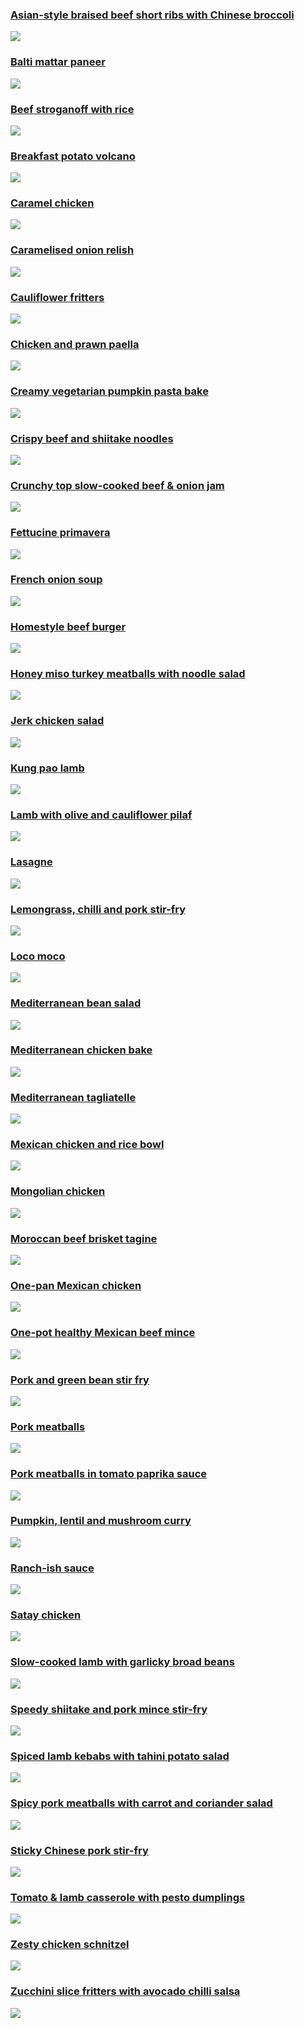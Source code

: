 ### [Asian-style braised beef short ribs with Chinese broccoli](Asian-style_braised_beef_short_ribs_with_Chinese_broccoli.md)
![](https://raw.githubusercontent.com/fuzzwah/recipes/images/pics/thumbs/Asian-style_braised_beef_short_ribs_with_Chinese_broccoli.jpg)
### [Balti mattar paneer](Balti_mattar_paneer.md)
![](https://raw.githubusercontent.com/fuzzwah/recipes/images/pics/thumbs/Balti_mattar_paneer.jpg)
### [Beef stroganoff with rice](Beef_stroganoff_with_rice.md)
![](https://raw.githubusercontent.com/fuzzwah/recipes/images/pics/thumbs/Beef_stroganoff_with_rice.jpg)
### [Breakfast potato volcano](Breakfast_potato_volcano.md)
![](https://raw.githubusercontent.com/fuzzwah/recipes/images/pics/thumbs/Breakfast_potato_volcano.jpg)
### [Caramel chicken](Caramel_chicken.md)
![](https://raw.githubusercontent.com/fuzzwah/recipes/images/pics/thumbs/Caramel_chicken.jpg)
### [Caramelised onion relish](Caramelised_onion_relish.md)
![](https://raw.githubusercontent.com/fuzzwah/recipes/images/pics/thumbs/Caramelised_onion_relish.jpg)
### [Cauliflower fritters](Cauliflower_fritters.md)
![](https://raw.githubusercontent.com/fuzzwah/recipes/images/pics/thumbs/Cauliflower_fritters.jpg)
### [Chicken and prawn paella](Chicken_and_prawn_paella.md)
![](https://raw.githubusercontent.com/fuzzwah/recipes/images/pics/thumbs/Chicken_and_prawn_paella.jpg)
### [Creamy vegetarian pumpkin pasta bake](Creamy_vegetarian_pumpkin_pasta_bake.md)
![](https://raw.githubusercontent.com/fuzzwah/recipes/images/pics/thumbs/Creamy_vegetarian_pumpkin_pasta_bake.jpg)
### [Crispy beef and shiitake noodles](Crispy_beef_and_shiitake_noodles.md)
![](https://raw.githubusercontent.com/fuzzwah/recipes/images/pics/thumbs/Crispy_beef_and_shiitake_noodles.jpg)
### [Crunchy top slow-cooked beef & onion jam](Crunchy_top_slow-cooked_beef_&_onion_jam.md)
![](https://raw.githubusercontent.com/fuzzwah/recipes/images/pics/thumbs/Crunchy_top_slow-cooked_beef_&_onion_jam.jpg)
### [Fettucine primavera](Fettucine_primavera.md)
![](https://raw.githubusercontent.com/fuzzwah/recipes/images/pics/thumbs/Fettucine_primavera.jpg)
### [French onion soup](French_onion_soup.md)
![](https://raw.githubusercontent.com/fuzzwah/recipes/images/pics/thumbs/French_onion_soup.jpg)
### [Homestyle beef burger](Homestyle_beef_burger.md)
![](https://raw.githubusercontent.com/fuzzwah/recipes/images/pics/thumbs/Homestyle_beef_burger.jpg)
### [Honey miso turkey meatballs with noodle salad](Honey_miso_turkey_meatballs_with_noodle_salad.md)
![](https://raw.githubusercontent.com/fuzzwah/recipes/images/pics/thumbs/Honey_miso_turkey_meatballs_with_noodle_salad.jpg)
### [Jerk chicken salad](Jerk_chicken_salad.md)
![](https://raw.githubusercontent.com/fuzzwah/recipes/images/pics/thumbs/Jerk_chicken_salad.jpg)
### [Kung pao lamb](Kung_pao_lamb.md)
![](https://raw.githubusercontent.com/fuzzwah/recipes/images/pics/thumbs/Kung_pao_lamb.jpg)
### [Lamb with olive and cauliflower pilaf](Lamb_with_olive_and_cauliflower_pilaf.md)
![](https://raw.githubusercontent.com/fuzzwah/recipes/images/pics/thumbs/Lamb_with_olive_and_cauliflower_pilaf.jpg)
### [Lasagne](Lasagne.md)
![](https://raw.githubusercontent.com/fuzzwah/recipes/images/pics/thumbs/Lasagne.jpg)
### [Lemongrass, chilli and pork stir-fry](Lemongrass,_chilli_and_pork_stir-fry.md)
![](https://raw.githubusercontent.com/fuzzwah/recipes/images/pics/thumbs/Lemongrass,_chilli_and_pork_stir-fry.jpg)
### [Loco moco](Loco_moco.md)
![](https://raw.githubusercontent.com/fuzzwah/recipes/images/pics/thumbs/Loco_moco.jpg)
### [Mediterranean bean salad](Mediterranean_bean_salad.md)
![](https://raw.githubusercontent.com/fuzzwah/recipes/images/pics/thumbs/Mediterranean_bean_salad.jpg)
### [Mediterranean chicken bake](Mediterranean_chicken_bake.md)
![](https://raw.githubusercontent.com/fuzzwah/recipes/images/pics/thumbs/Mediterranean_chicken_bake.jpg)
### [Mediterranean tagliatelle](Mediterranean_tagliatelle.md)
![](https://raw.githubusercontent.com/fuzzwah/recipes/images/pics/thumbs/Mediterranean_tagliatelle.jpg)
### [Mexican chicken and rice bowl](Mexican_chicken_and_rice_bowl.md)
![](https://raw.githubusercontent.com/fuzzwah/recipes/images/pics/thumbs/Mexican_chicken_and_rice_bowl.jpg)
### [Mongolian chicken](Mongolian_chicken.md)
![](https://raw.githubusercontent.com/fuzzwah/recipes/images/pics/thumbs/Mongolian_chicken.jpg)
### [Moroccan beef brisket tagine](Moroccan_beef_brisket_tagine.md)
![](https://raw.githubusercontent.com/fuzzwah/recipes/images/pics/thumbs/Moroccan_beef_brisket_tagine.jpg)
### [One-pan Mexican chicken](One-pan_Mexican_chicken.md)
![](https://raw.githubusercontent.com/fuzzwah/recipes/images/pics/thumbs/One-pan_Mexican_chicken.jpg)
### [One-pot healthy Mexican beef mince](One-pot_healthy_Mexican_beef_mince.md)
![](https://raw.githubusercontent.com/fuzzwah/recipes/images/pics/thumbs/One-pot_healthy_Mexican_beef_mince.jpg)
### [Pork and green bean stir fry](Pork_and_green_bean_stir_fry.md)
![](https://raw.githubusercontent.com/fuzzwah/recipes/images/pics/thumbs/Pork_and_green_bean_stir_fry.jpg)
### [Pork meatballs](Pork_meatballs.md)
![](https://raw.githubusercontent.com/fuzzwah/recipes/images/pics/thumbs/Pork_meatballs.jpg)
### [Pork meatballs in tomato paprika sauce](Pork_meatballs_in_tomato_paprika_sauce.md)
![](https://raw.githubusercontent.com/fuzzwah/recipes/images/pics/thumbs/Pork_meatballs_in_tomato_paprika_sauce.jpg)
### [Pumpkin, lentil and mushroom curry](Pumpkin,_lentil_and_mushroom_curry.md)
![](https://raw.githubusercontent.com/fuzzwah/recipes/images/pics/thumbs/Pumpkin,_lentil_and_mushroom_curry.jpg)
### [Ranch-ish sauce](Ranch-ish_sauce.md)
![](https://raw.githubusercontent.com/fuzzwah/recipes/images/pics/thumbs/Ranch-ish_sauce.jpg)
### [Satay chicken](Satay_chicken.md)
![](https://raw.githubusercontent.com/fuzzwah/recipes/images/pics/thumbs/Satay_chicken.jpg)
### [Slow-cooked lamb with garlicky broad beans](Slow-cooked_lamb_with_garlicky_broad_beans.md)
![](https://raw.githubusercontent.com/fuzzwah/recipes/images/pics/thumbs/Slow-cooked_lamb_with_garlicky_broad_beans.jpg)
### [Speedy shiitake and pork mince stir-fry](Speedy_shiitake_and_pork_mince_stir-fry.md)
![](https://raw.githubusercontent.com/fuzzwah/recipes/images/pics/thumbs/Speedy_shiitake_and_pork_mince_stir-fry.jpg)
### [Spiced lamb kebabs with tahini potato salad](Spiced_lamb_kebabs_with_tahini_potato_salad.md)
![](https://raw.githubusercontent.com/fuzzwah/recipes/images/pics/thumbs/Spiced_lamb_kebabs_with_tahini_potato_salad.jpg)
### [Spicy pork meatballs with carrot and coriander salad](Spicy_pork_meatballs_with_carrot_and_coriander_salad.md)
![](https://raw.githubusercontent.com/fuzzwah/recipes/images/pics/thumbs/Spicy_pork_meatballs_with_carrot_and_coriander_salad.jpg)
### [Sticky Chinese pork stir-fry](Sticky_Chinese_pork_stir-fry.md)
![](https://raw.githubusercontent.com/fuzzwah/recipes/images/pics/thumbs/Sticky_Chinese_pork_stir-fry.jpg)
### [Tomato & lamb casserole with pesto dumplings](Tomato_&_lamb_casserole_with_pesto_dumplings.md)
![](https://raw.githubusercontent.com/fuzzwah/recipes/images/pics/thumbs/Tomato_&_lamb_casserole_with_pesto_dumplings.jpg)
### [Zesty chicken schnitzel](Zesty_chicken_schnitzel.md)
![](https://raw.githubusercontent.com/fuzzwah/recipes/images/pics/thumbs/Zesty_chicken_schnitzel.jpg)
### [Zucchini slice fritters with avocado chilli salsa](Zucchini_slice_fritters_with_avocado_chilli_salsa.md)
![](https://raw.githubusercontent.com/fuzzwah/recipes/images/pics/thumbs/Zucchini_slice_fritters_with_avocado_chilli_salsa.jpg)
